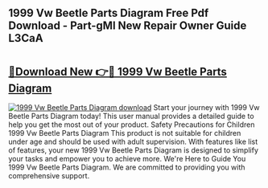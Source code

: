 ## 1999 Vw Beetle Parts Diagram Free Pdf Download - Part-gMl New Repair Owner Guide L3CaA

# <h2><a href="http://dflqrnr.blite.top/?on=1999+Vw+Beetle+Parts+Diagram">🔗Download New 👉🔴 1999 Vw Beetle Parts Diagram</a></h2>

[![1999 Vw Beetle Parts Diagram download](https://i.imgur.com/lujVjoI.png)](http://dflqrnr.blite.top/?on=1999+Vw+Beetle+Parts+Diagram)
Start your journey with 1999 Vw Beetle Parts Diagram today! This user manual provides a detailed guide to help you get the most out of your product. Safety Precautions for Children 1999 Vw Beetle Parts Diagram This product is not suitable for children under age and should be used with adult supervision. With features like list of features, your new 1999 Vw Beetle Parts Diagram is designed to simplify your tasks and empower you to achieve more. We're Here to Guide You 1999 Vw Beetle Parts Diagram. We are committed to providing you with comprehensive support.
